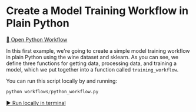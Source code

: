 # Create a Model Training Workflow in Plain Python

[📂 Open Python Workflow](command:union-workspace.openPyWorkflow)

In this first example, we're going to create a simple model training
workflow in plain Python using the wine dataset and sklearn. As you can see,
we define three functions for getting data, processing data, and training a
model, which we put together into a function called `training_workflow`.

You can run this script locally by and running:

```python
python workflows/python_workflow.py
```

[▶️ Run locally in terminal](command:union-workspace.openTerminalAndExecute?%7B%22command%22%3A%20%22python%20workflows%2Fpython_workflow.py%22%7D)
